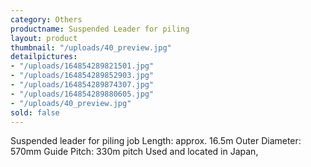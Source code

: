 ```yaml
---
category: Others
productname: Suspended Leader for piling
layout: product
thumbnail: "/uploads/40_preview.jpg"
detailpictures:
- "/uploads/164854289821501.jpg"
- "/uploads/164854289852903.jpg"
- "/uploads/164854289874307.jpg"
- "/uploads/164854289880605.jpg"
- "/uploads/40_preview.jpg"
sold: false
---
```


Suspended leader for piling job
Length: approx. 16.5m
Outer Diameter: 570mm
Guide Pitch: 330m pitch
Used and located in Japan,


